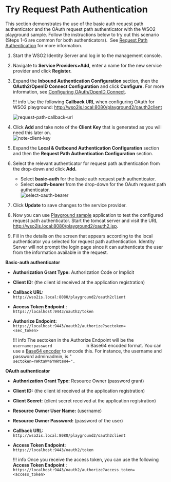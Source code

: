 # Try Request Path Authentication

This section demonstrates the use of the basic auth request path
authenticator and the OAuth request path authenticator with the WSO2
playground sample. Follow the instructions below to try out this
scenario (Steps 1-6 are common for both authenticators).  See [Request
Path Authentication](../../learn/request-path-authentication) for more
information.

1.  Start the WSO2 Identity Server and log in to the management console.
2.  Navigate to **Service Providers\>Add**, enter a name for the new
    service provider and click **Register.**
3.  Expand the **Inbound Authentication Configuration** section, then
    the **OAuth2/OpenID Connect Configuration** and click **Configure.**
    For more information, see [Configuring OAuth/OpenID
    Connect](../../tutorials/configuring-oauth2-openid-connect-single-sign-on).
    
    !!! info 
        Use the following **Callback URL** when configuring OAuth for WSO2
        playground: http://wso2is.local:8080/playground2/oauth2client

    ![request-path-callback-url](../../assets/img/using-wso2-identity-server/request-path-callback-url.png) 

4.  Click **Add** and take note of the **Client Key** that is generated
    as you will need this later on.  
    ![note-client-key](../../assets/img/using-wso2-identity-server/note-client-key.png) 
5.  Expand the **Local & Outbound Authentication Configuration** section
    and then the **Request Path Authentication Configuration** section.
6.  Select the relevant authenticator for request path authentication
    from the drop-down and click **Add.**
    -   Select **basic-auth** for the basic auth request path
        authenticator.
    -   Select **oauth-bearer** from the drop-down for the OAuth request
        path authenticator.  
        ![select-oauth-bearer](../../assets/img/using-wso2-identity-server/select-oauth-bearer.png) 
7.  Click **Update** to save changes to the service provider.
8.  Now you can use [Playground
    sample](../../learn/setting-up-the-sample-webapp)
    application to test the configured request path authenticator. Start
    the tomcat server and visit the URL
    http://wso2is.local:8080/playground2/oauth2.jsp.
9.  Fill in the details on the screen that appears according to the
    local authenticator you selected for request path authentication.
    Identity Server will not prompt the login page since it can
    authenticate the user from the information available in the request.

**Basic-auth authenticator**

-   **Authorization Grant Type:** Authorization Code or Implicit
-   **Client ID:** (the client id received at the application
    registration)
-   **Callback URL:**
    `                               http://wso2is.local:8080/playground2/oauth2client                             `

-   **Access Token Endpoint** :
    `               https://localhost:9443/oauth2/token              `

-   **Authorize Endpoint:**
    `                               https://localhost:9443/oauth2/authorize?sectoken=                              <sec_token>              `

    !!! info 
        The sectoken in the Authorize Endpoint will be the
        `                username:password               ` in Base64
        encoded format. You can use a [Base64
        encoder](https://www.base64encode.org/) to encode this. For
        instance, the username and password admin:admin, is "
        `                sectoken=YWRtaW46YWRtaW4=".               `

**OAuth authenticator**

-   **Authorization Grant Type:** Resource Owner (password grant)
-   **Client ID:** (the client id received at the application
    registration)
-   **Client Secret:** (client secret received at the application
    registration)
-   **Resource Owner User Name:** (username)
-   **Resource Owner Password:** (password of the user)
-   **Callback URL:**
    `                               http://wso2is.local:8080/playground2/oauth2client                             `

-   **Access Token Endpoint:**
    `                               https://localhost:9443/oauth2/token                             `

    !!! info
        Once you receive the access token, you can use the following
        **Access Token Endpoint** :
        `                                 https://localhost:9443/oauth2/authorize?access_token=                                <access_token>               `
